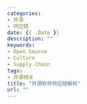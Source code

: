 ```yaml
---
categories:
- 开源
- 供应链
date: {{ .Date }}
description: ""
keywords:
- Open Source
- Culture
- Supply Chain
tags:
- 开源相关
title: "开源软件供应链解析"
url: ""
---
```

